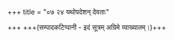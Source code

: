 +++
title = "०७ २४ यथोपदेशन् देवताः"

+++
+++(सम्पादकटिप्पानी - इदं सूत्रम् अग्रिमे व्याख्यातम्।)+++